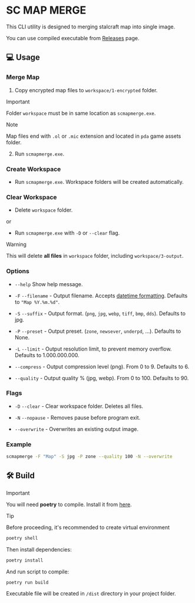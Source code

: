 # SC MAP MERGE

This CLI utility is designed to merging stalcraft map into single image.

You can use compiled executable from [Releases](https://github.com/onejeuu/sc-mapmerge/releases) page.


## 💻 Usage

### Merge Map

1. Copy encrypted map files to `workspace/1-encrypted` folder.

> [!IMPORTANT]
> Folder `workspace` must be in same location as `scmapmerge.exe`.

> [!NOTE]
> Map files end with `.ol` or `.mic` extension and located in `pda` game assets folder.

2. Run `scmapmerge.exe`.

### Create Workspace

- Run `scmapmerge.exe`. Workspace folders will be created automatically.

### Clear Workspace

- Delete `workspace` folder.

or

- Run `scmapmerge.exe` with `-D` or `--clear` flag.

> [!WARNING]
> This will delete **all files** in `workspace` folder, including `workspace/3-output`.

### Options

- `--help` Show help message.

- `-F` `--filename` - Output filename. Accepts [datetime formatting](https://docs.python.org/3/library/datetime.html#strftime-and-strptime-format-codes). Defaults to `"Map %Y.%m.%d"`.

- `-S` `--suffix` - Output format. (`png`, `jpg`, `webp`, `tiff`, `bmp`, `dds`). Defaults to jpg.

- `-P` `--preset` - Output preset. (`zone`, `newsever`, `underpd`, ...). Defaults to None.

- `-L` `--limit` - Output resolution limit, to prevent memory overflow. Defaults to 1.000.000.000.

- `--compress` - Output compression level (png). From 0 to 9. Defaults to 6.

- `--quality` - Output quality % (jpg, webp). From 0 to 100. Defaults to 90.

### Flags

- `-D` `--clear` - Clear workspace folder. Deletes all files.

- `-N` `--nopause` - Removes pause before program exit.

- `--overwrite` - Overwrites an existing output image.

### Example

```bash
scmapmerge -F "Map" -S jpg -P zone --quality 100 -N --overwrite
```


## 🛠️ Build

> [!IMPORTANT]
> You will need **poetry** to compile. Install it from [here](https://python-poetry.org).

> [!TIP]
> Before proceeding, it's recommended to create virtual environment
>
> ```bash
> poetry shell
> ```

Then install dependencies:

```bash
poetry install
```

And run script to compile:

```bash
poetry run build
```

Executable file will be created in `/dist` directory in your project folder.
